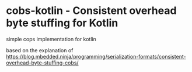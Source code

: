 # cobs-kotlin - Consistent overhead byte stuffing for Kotlin
simple cops implementation for kotlin

based on the explanation of https://blog.mbedded.ninja/programming/serialization-formats/consistent-overhead-byte-stuffing-cobs/
